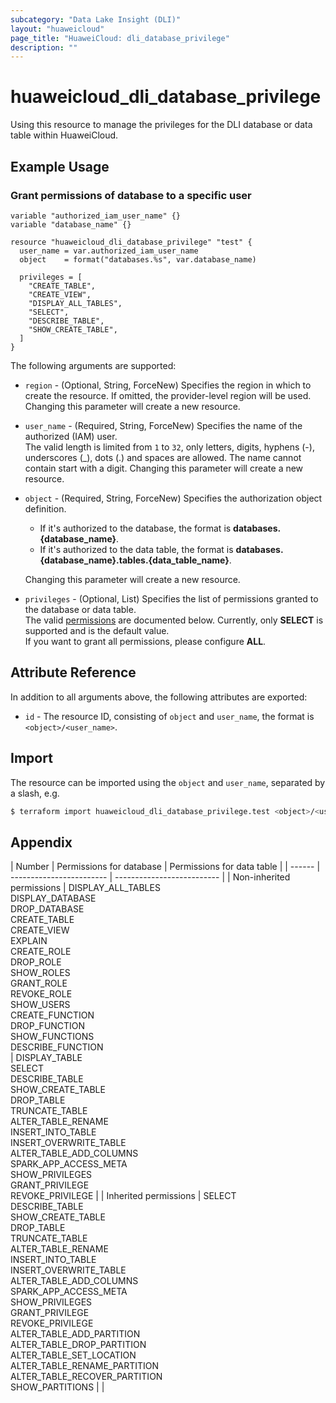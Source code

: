 ```yaml
---
subcategory: "Data Lake Insight (DLI)"
layout: "huaweicloud"
page_title: "HuaweiCloud: dli_database_privilege"
description: ""
---
```


# huaweicloud_dli_database_privilege

Using this resource to manage the privileges for the DLI database or data table within HuaweiCloud.

## Example Usage

### Grant permissions of database to a specific user

```hcl
variable "authorized_iam_user_name" {}
variable "database_name" {}

resource "huaweicloud_dli_database_privilege" "test" {
  user_name = var.authorized_iam_user_name
  object    = format("databases.%s", var.database_name)

  privileges = [
    "CREATE_TABLE",
    "CREATE_VIEW",
    "DISPLAY_ALL_TABLES",
    "SELECT",
    "DESCRIBE_TABLE",
    "SHOW_CREATE_TABLE",
  ]
}
```

The following arguments are supported:

* `region` - (Optional, String, ForceNew) Specifies the region in which to create the resource.
  If omitted, the provider-level region will be used. Changing this parameter will create a new resource.

* `user_name` - (Required, String, ForceNew) Specifies the name of the authorized (IAM) user.  
  The valid length is limited from `1` to `32`, only letters, digits, hyphens (-), underscores (_), dots (.) and spaces
  are allowed. The name cannot contain start with a digit.
  Changing this parameter will create a new resource.

* `object` - (Required, String, ForceNew) Specifies the authorization object definition.
  + If it's authorized to the database, the format is **databases.{database_name}**.
  + If it's authorized to the data table, the format is **databases.{database_name}.tables.{data_table_name}**.

  Changing this parameter will create a new resource.

* `privileges` - (Optional, List) Specifies the list of permissions granted to the database or data table.  
  The valid [permissions](#permissions_for_database_and_table) are documented below.
  Currently, only **SELECT** is supported and is the default value.  
  If you want to grant all permissions, please configure **ALL**.

## Attribute Reference

In addition to all arguments above, the following attributes are exported:

* `id` - The resource ID, consisting of `object` and `user_name`, the format is `<object>/<user_name>`.

## Import

The resource can be imported using the `object` and `user_name`, separated by a slash, e.g.

```bash
$ terraform import huaweicloud_dli_database_privilege.test <object>/<user_name>
```

## Appendix

<a name="permissions_for_database_and_table"></a>
| Number | Permissions for database | Permissions for data table |
| ------ | ------------------------ | -------------------------- |
| Non-inherited permissions | DISPLAY_ALL_TABLES<br>DISPLAY_DATABASE<br>DROP_DATABASE<br>CREATE_TABLE<br>CREATE_VIEW<br>EXPLAIN<br>CREATE_ROLE<br>DROP_ROLE<br>SHOW_ROLES<br>GRANT_ROLE<br>REVOKE_ROLE<br>SHOW_USERS<br>CREATE_FUNCTION<br>DROP_FUNCTION<br>SHOW_FUNCTIONS<br>DESCRIBE_FUNCTION<br> | DISPLAY_TABLE<br>SELECT<br>DESCRIBE_TABLE<br>SHOW_CREATE_TABLE<br>DROP_TABLE<br>TRUNCATE_TABLE<br>ALTER_TABLE_RENAME<br>INSERT_INTO_TABLE<br>INSERT_OVERWRITE_TABLE<br>ALTER_TABLE_ADD_COLUMNS<br>SPARK_APP_ACCESS_META<br>SHOW_PRIVILEGES<br>GRANT_PRIVILEGE<br>REVOKE_PRIVILEGE |
| Inherited permissions | SELECT<br>DESCRIBE_TABLE<br>SHOW_CREATE_TABLE<br>DROP_TABLE<br>TRUNCATE_TABLE<br>ALTER_TABLE_RENAME<br>INSERT_INTO_TABLE<br>INSERT_OVERWRITE_TABLE<br>ALTER_TABLE_ADD_COLUMNS<br>SPARK_APP_ACCESS_META<br>SHOW_PRIVILEGES<br>GRANT_PRIVILEGE<br>REVOKE_PRIVILEGE<br>ALTER_TABLE_ADD_PARTITION<br>ALTER_TABLE_DROP_PARTITION<br>ALTER_TABLE_SET_LOCATION<br>ALTER_TABLE_RENAME_PARTITION<br>ALTER_TABLE_RECOVER_PARTITION<br>SHOW_PARTITIONS |  |
